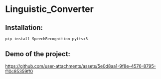 # Linguistic_Converter

## Installation:

```
pip install SpeechRecognition pyttsx3
```

## Demo of the project:

https://github.com/user-attachments/assets/5e0d8aa1-9f8e-4576-8795-f10c85359ff0
